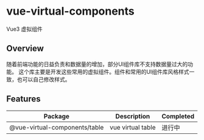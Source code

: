 # vue-virtual-components
Vue3 虚拟组件

## Overview
随着前端功能的日益负责和数据量的增加，部分UI组件库不支持数据量过大的功能。
这个库主要是开发这些常用的虚拟组件。组件和常用的UI组件库风格样式一致，也可以自己修改样式。

## Features

| Package                          | Description       | Completed |
|----------------------------------|-------------------| --------- |
| @vue-virtual-components/table    | vue virtual table | 进行中    |

